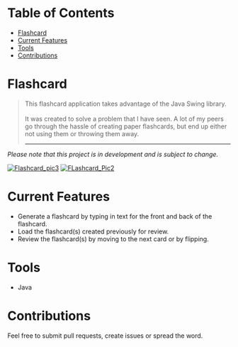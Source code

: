 # Table of Contents
* [Flashcard](#flashcard)
* [Current Features](#current-features)
* [Tools](#tools)
* [Contributions](#contributions)

# <a name="flashcard"></a> Flashcard
> This flashcard application takes advantage of the Java Swing library.
<br><br>
It was created to solve a problem that I have seen. A lot of my peers go through the hassle of creating paper flashcards, but end up either not using them or throwing them away. 
> <hr>
*Please note that this project is in development and is subject to change.*

<a href="https://imgbb.com/"><img src="https://i.ibb.co/FJtNLd0/Flashcard-pic3.png" alt="Flashcard_pic3" border="0"></a>
<a href="https://imgbb.com/"><img src="https://i.ibb.co/m8XBSvh/FLashcard-Pic2.png" alt="FLashcard_Pic2" border="0"></a>

# <a name="current-features"></a> Current Features
 * Generate a flashcard by typing in text for the front and back of the flashcard.
 * Load the flashcard(s) created previously for review.
 * Review the flashcard(s) by moving to the next card or by flipping.

# <a name="tools"></a> Tools
* Java

# <a name="contributions"></a> Contributions
Feel free to submit pull requests, create issues or spread the word.
